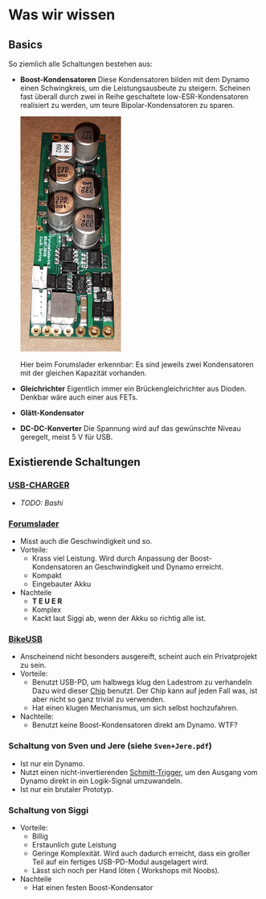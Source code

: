 # Was wir wissen

## Basics
So ziemlich alle Schaltungen bestehen aus:
- **Boost-Kondensatoren**
  Diese Kondensatoren bilden mit dem Dynamo einen Schwingkreis, um die
  Leistungsausbeute zu steigern. Scheinen fast überall durch zwei in Reihe
  geschaltete low-ESR-Kondensatoren realisiert zu werden, um teure
  Bipolar-Kondensatoren zu sparen.

  ![ForumsladerV6](assets/Forumslader.png)

  Hier beim Forumslader erkennbar: Es sind jeweils zwei Kondensatoren mit der
  gleichen Kapazität vorhanden.

- **Gleichrichter**
  Eigentlich immer ein Brückengleichrichter aus Dioden. Denkbar wäre auch einer
  aus FETs.

- **Glätt-Kondensator**

- **DC-DC-Konverter**
  Die Spannung wird auf das gewünschte Niveau geregelt, meist 5 V für USB.

## Existierende Schaltungen

### [USB-CHARGER](https://www.instructables.com/DIY-BICYCLE-USB-CHARGER-Fahrradlader-V31/)
- *TODO: Bashi*

### [Forumslader](https://www.forumslader.de/forumslader-pro/technik/elektronik-v6/)
- Misst auch die Geschwindigkeit und so.
- Vorteile:
	- Krass viel Leistung. Wird durch Anpassung der Boost-Kondensatoren an
	  Geschwindigkeit und Dynamo erreicht.
	- Kompakt
	- Eingebauter Akku
- Nachteile
	- **T E U E R**
	- Komplex
	- Kackt laut Siggi ab, wenn der Akku so richtig alle ist.

### [BikeUSB](https://github.com/H3wastooshort/BikeUSBv2)
- Anscheinend nicht besonders ausgereift, scheint auch ein Privatprojekt zu sein.
- Vorteile:
	- Benutzt USB-PD, um halbwegs klug den Ladestrom zu verhandeln Dazu wird
	  dieser [Chip](https://www.onsemi.com/download/data-sheet/pdf/fusb302b-d.pdf)
	  benutzt. Der Chip kann auf jeden Fall was, ist aber nicht so ganz trivial
	  zu verwenden.
	- Hat einen klugen Mechanismus, um sich selbst hochzufahren.
- Nachteile:
	- Benutzt keine Boost-Kondensatoren direkt am Dynamo. WTF?

### Schaltung von Sven und Jere (siehe `Sven+Jere.pdf`)
- Ist nur ein Dynamo.
- Nutzt einen nicht-invertierenden
  [Schmitt-Trigger](https://de.wikipedia.org/wiki/Schmitt-Trigger), um den
  Ausgang vom Dynamo direkt in ein Logik-Signal umzuwandeln.
- Ist nur ein brutaler Prototyp.

### Schaltung von Siggi
- Vorteile:
	- Billig
	- Erstaunlich gute Leistung
	- Geringe Komplexität. Wird auch dadurch erreicht, dass ein großer Teil auf
	  ein fertiges USB-PD-Modul ausgelagert wird.
	- Lässt sich noch per Hand löten ( Workshops mit Noobs).
- Nachteile
	- Hat einen festen Boost-Kondensator
